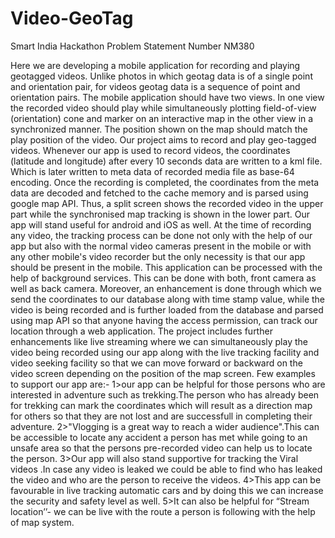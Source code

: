 # Video-GeoTag
Smart India Hackathon Problem Statement Number NM380

Here we are developing a mobile application for recording and playing geotagged videos. Unlike photos in which geotag data is of a single point and orientation pair, for videos geotag data is a sequence of point and orientation pairs. The mobile application should have two views. In one view the recorded video should play while simultaneously plotting field-of-view (orientation) cone and marker on an interactive map in the other view in a synchronized manner. The position shown on the map should match the play position of the video.
Our project aims to record and play geo-tagged videos. Whenever our app is used to record videos, the coordinates (latitude and longitude) after every 10 seconds data are written to a kml file. Which is later written to meta data of recorded media file as base-64 encoding. Once the recording is completed, the coordinates from the meta data are decoded and fetched to the cache memory and is parsed using google map API. Thus, a split screen shows the recorded video in the upper part while the synchronised map tracking is shown in the lower part. Our app will stand useful for android and iOS as well. At the time of recording any video, the tracking process can be done not only with the help of our app but also with the normal video cameras present in the mobile or with any other mobile's video recorder but the only necessity is that our app should be present in the mobile. This application can be processed with the help of background services. This can be done with both, front camera as well as back camera.
Moreover, an enhancement is done through which we send the coordinates to our database along with time stamp value, while the video is being recorded and is further loaded from the database and parsed using map API so that anyone having the access permission, can track our location through a web application. The project includes further enhancements like live streaming where we can simultaneously play the video being recorded using our app along with the live tracking facility and video seeking facility so that we can move forward or backward on the video screen depending on the position of the map screen.
Few examples to support our app are:-
1>our app can be helpful for those persons who are interested in adventure such as trekking.The person who has already been for trekking can mark the coordinates which will result as a direction map for others so that they are not lost and are successfull in completing their adventure. 
2>"Vlogging is a great way to reach a wider audience".This can be accessible to locate any accident a person has met while going to  an unsafe area so that the persons pre-recorded video can help us to locate the person.
3>Our app will also stand supportive for tracking the Viral videos .In case any video is leaked we could be able to find who has leaked the video and who are the person to receive the videos.
4>This app can be favourable in live tracking automatic cars and by doing this we can increase the security and safety level as well.
5>It can also be helpful for “Stream location’’- we can be live with the route a person is following with the help of map system.
